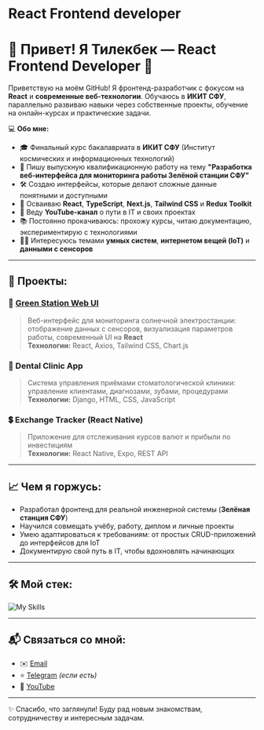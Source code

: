 # React Frontend developer

# 👋 Привет! Я Тилекбек — React Frontend Developer 🚀

Приветствую на моём GitHub! Я фронтенд-разработчик с фокусом на **React** и **современные веб-технологии**. Обучаюсь в **ИКИТ СФУ**, параллельно развиваю навыки через собственные проекты, обучение на онлайн-курсах и практические задачи.

💻 **Обо мне:**

- 🎓 Финальный курс бакалавриата в **ИКИТ СФУ** (Институт космических и информационных технологий)
- 📝 Пишу выпускную квалификационную работу на тему **"Разработка веб-интерфейса для мониторинга работы Зелёной станции СФУ"**
- 🛠️ Создаю интерфейсы, которые делают сложные данные понятными и доступными
- 🌱 Осваиваю **React**, **TypeScript**, **Next.js**, **Tailwind CSS** и **Redux Toolkit**
- 🎥 Веду **YouTube-канал** о пути в IT и своих проектах
- 📚 Постоянно прокачиваюсь: прохожу курсы, читаю документацию, экспериментирую с технологиями
- 👨‍💻 Интересуюсь темами **умных систем**, **интернетом вещей (IoT)** и **данными с сенсоров**

---

## 🚩 **Проекты:**

### 🌿 [Green Station Web UI](https://github.com/твоя-ссылка)

> Веб-интерфейс для мониторинга солнечной электростанции: отображение данных с сенсоров, визуализация параметров работы, современный UI на **React**  
> **Технологии:** React, Axios, Tailwind CSS, Chart.js

### 🦷 Dental Clinic App

> Система управления приёмами стоматологической клиники: управление клиентами, диагнозами, зубами, процедурами  
> **Технологии:** Django, HTML, CSS, JavaScript

### 💲 Exchange Tracker (React Native)

> Приложение для отслеживания курсов валют и прибыли по инвестициям  
> **Технологии:** React Native, Expo, REST API

---

## 📈 **Чем я горжусь:**

- Разработал фронтенд для реальной инженерной системы (**Зелёная станция СФУ**)
- Научился совмещать учёбу, работу, диплом и личные проекты
- Умею адаптироваться к требованиям: от простых CRUD-приложений до интерфейсов для IoT
- Документирую свой путь в IT, чтобы вдохновлять начинающих

---

## 🛠️ **Мой стек:**

![My Skills](https://skillicons.dev/icons?i=react,js,ts,nextjs,tailwind,html,css,git,github,vscode,figma)

---

## 📬 **Связаться со мной:**

- ✉️ [Email](mailto:tilek.tashbaeff@yandex.ru)
- ⭐ [Telegram](https://t.me/tillekbek) _(если есть)_
- 🎥 [YouTube](https://youtube.com/@itilek)

---

✨ Спасибо, что заглянули! Буду рад новым знакомствам, сотрудничеству и интересным задачам.

